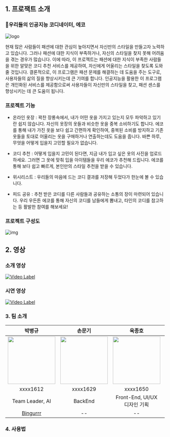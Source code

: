 ## 1. 프로잭트 소개

### 🤖우리들의 인공지능 코디네이터, 에코

![logo](https://user-images.githubusercontent.com/39684697/228563151-e887fbc1-b4a5-49a8-91f9-edfae858d107.png)

현재 많은 사람들이 패션에 대한 관심이 높아지면서 자신만의 스타일을 만들고자 노력하고 있습니다. 그러나 패션에 대한 지식이 부족하거나, 자신의 스타일을 찾지 못해 어려움을 겪는 경우가 많습니다. 이에 따라, 이 프로젝트는 패션에 대한 지식이 부족한 사람들을 위한 알맞은 코디 추천 서비스를 제공하여, 자신에게 어울리는 스타일을 찾도록 도와줄 것입니다. 결론적으로, 이 프로그램은 패션 문제를 해결하는 데 도움을 주는 도구로, 사용자들의 삶의 질을 향상시키는데 큰 기여를 합니다. 인공지능을 활용한 이 프로그램은 개인화된 서비스를 제공함으로써 사용자들이 자신만의 스타일을 찾고, 패션 센스를 향상시키는 데 큰 도움이 됩니다.

### 프로젝트 기능

- 온라인 옷장 : 꽉찬 장롱속에서, 내가 어떤 옷을 가지고 있는지 모두 파악하고 있기란 쉽지 않습니다. 자신의 옷장의 옷들과 비슷한 옷을 중복 소비하기도 합니다.  에코를 통해 내가 가진 옷을 보다 쉽고 간편하게 확인하여, 중복된 소비를 방지하고 기존 옷들을 토대로 어울리는 옷을 구매하거나 연출하는데도 도움을 줍니다. 바쁜 하루, 무엇을 어떻게 입을지 고민할 필요가 없습니다.

- 코디 추천 : 어떻게 입을지 고민이 된다면, 지금 내가 입고 싶은 옷의 사진을 업로드 하세요. 그러면 그 옷에 맞춰 입을 아이템들을 우리 에코가 추천해 드립니다. 에코를 통해 보다 쉽고 빠르게, 본인만의 스타일 추천을 받을 수 있습니다.

- 위시리스트 : 우리들의 마음에 드는 코디 결과를 저장해 두었다가 한눈에 볼 수 있습니다.

- 피드 공유 : 추천 받은 코디를 다른 사람들과 공유하는 소통의 장이 마련되어 있습니다. 우리 우든튼 에코를 통해 자신의 코디를 남들에게 뽐내고, 타인의 코디를 참고하는 등 활발한 참여를 해보세요!

### 프로젝트 구성도 



![img](https://user-images.githubusercontent.com/39543006/240625405-f7540a0d-60cf-4c40-8f33-eb72e2d0766f.png)




## 2. 영상


### 소개 영상 

[![Video Label](https://user-images.githubusercontent.com/39543006/240617380-12ac43df-39df-41ef-bbcf-b12dccfbdf16.png)](https://www.youtube.com/watch?v=JwrWO7jmpOc)

###  시연 영상


[![Video Label](https://user-images.githubusercontent.com/39543006/240619937-13e83a8c-60d1-46e0-b955-3ba4625caffb.png)](https://www.youtube.com/watch?v=0equyv7iduU)



### 3. 팀 소개

|박병규|손문기|육종호|김재민|
|:---:|:---:|:---:|:---:|
|<img width="150px" height="150px" src="https://avatars.githubusercontent.com/u/39543006?v=4">|<img width="150px" height="150px" src="https://user-images.githubusercontent.com/39684860/228559034-982cf6f3-403f-44d1-9995-523c69c939db.jpg">|<img width="150px" height="150px" src="https://user-images.githubusercontent.com/39684697/228556629-900760fa-ca27-4361-83bd-dde1c50f8208.jpeg">|<img width="150px" height="150px" src="https://user-images.githubusercontent.com/39516729/228560315-113e897b-68d4-4044-bba0-dfe2a4e2bd20.jpg">|--|
|xxxx1612|xxxx1629|xxxx1650|xxxx1592|
|Team Leader, AI|BackEnd|Front-End, UI/UX 디자인 기획|BackEnd|
|[Bingurrr](https://github.com/Bingurrr)|--|--|--|


### 4. 사용법



